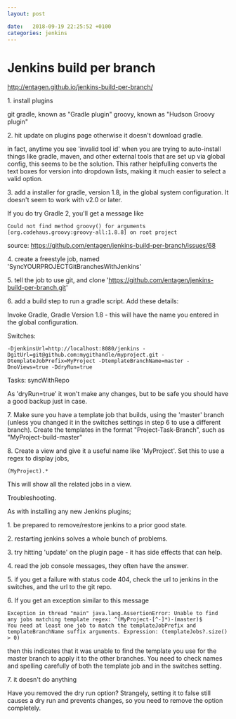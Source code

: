 ```yaml
---
layout: post

date:   2018-09-19 22:25:52 +0100
categories: jenkins
---
```

Jenkins build per branch
========================

<http://entagen.github.io/jenkins-build-per-branch/>

1\. install plugins

git gradle, known as \"Gradle plugin\" groovy, known as \"Hudson Groovy
plugin\"

2\. hit update on plugins page otherwise it doesn't download gradle.

in fact, anytime you see 'invalid tool id' when you are trying to
auto-install things like gradle, maven, and other external tools that
are set up via global config, this seems to be the solution. This rather
helpfulling converts the text boxes for version into dropdown lists,
making it much easier to select a valid option.

3\. add a installer for gradle, version 1.8, in the global system
configuration. It doesn't seem to work with v2.0 or later.

If you do try Gradle 2, you'll get a message like

    Could not find method groovy() for arguments [org.codehaus.groovy:groovy-all:1.8.8] on root project

source: <https://github.com/entagen/jenkins-build-per-branch/issues/68>

4\. create a freestyle job, named 'SyncYOURPROJECTGitBranchesWithJenkins'

5\. tell the job to use git, and clone
'https://github.com/entagen/jenkins-build-per-branch.git'

6\. add a build step to run a gradle script. Add these details:

Invoke Gradle, Gradle Version 1.8 - this will have the name you entered
in the global configuration.

Switches:

    -DjenkinsUrl=http://localhost:8080/jenkins -DgitUrl=git@github.com:mygithandle/myproject.git -DtemplateJobPrefix=MyProject -DtemplateBranchName=master -DnoViews=true -DdryRun=true

Tasks: syncWithRepo

As 'dryRun=true' it won't make any changes, but to be safe you should
have a good backup just in case.

7\. Make sure you have a template job that builds, using the 'master'
branch (unless you changed it in the switches settings in step 6 to use
a different branch). Create the templates in the format
\"Project-Task-Branch\", such as \"MyProject-build-master\"

8\. Create a view and give it a useful name like 'MyProject'. Set this to
use a regex to display jobs,

    (MyProject).*

This will show all the related jobs in a view.

Troubleshooting.

As with installing any new Jenkins plugins;

1\. be prepared to remove/restore jenkins to a prior good state.

2\. restarting jenkins solves a whole bunch of problems.

3\. try hitting 'update' on the plugin page - it has side effects that
can help.

4\. read the job console messages, they often have the answer.

5\. if you get a failure with status code 404, check the url to jenkins
in the switches, and the url to the git repo.

6\. If you get an exception similar to this message

    Exception in thread "main" java.lang.AssertionError: Unable to find any jobs matching template regex: ^(MyProject-[^-]*)-(master)$
    You need at least one job to match the templateJobPrefix and templateBranchName suffix arguments. Expression: (templateJobs?.size() > 0)

then this indicates that it was unable to find the template you use for
the master branch to apply it to the other branches. You need to check
names and spelling carefully of both the template job and in the
switches setting.

7\. it doesn't do anything

Have you removed the dry run option? Strangely, setting it to false
still causes a dry run and prevents changes, so you need to remove the
option completely.

